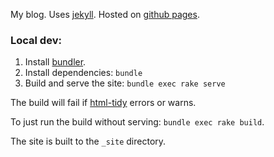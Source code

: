 My blog.
Uses [jekyll](https://jekyllrb.com/).
Hosted on [github pages](https://pages.github.com/).

### Local dev:

1. Install [bundler](https://bundler.io/).
2. Install dependencies: `bundle`
3. Build and serve the site: `bundle exec rake serve`

The build will fail if [html-tidy](http://www.html-tidy.org/) errors or warns.

To just run the build without serving: `bundle exec rake build`.

The site is built to the `_site` directory.
